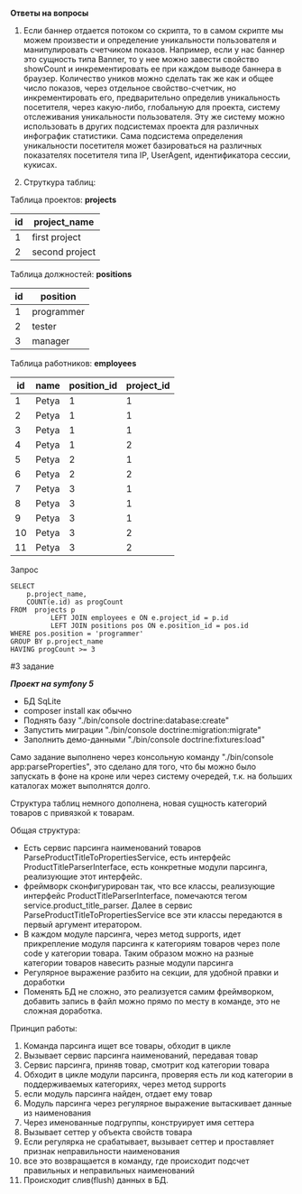 
**Ответы на вопросы**
1. Если баннер отдается потоком со скрипта, то в самом скрипте мы можем произвести 
и определение уникальности пользователя и манипулировать счетчиком показов.
Например, если у нас баннер это сущность типа Banner, то у нее можно завести 
свойство showCount и инкрементировать ее при каждом выводе баннера в браузер.
Количество уников можно сделать так же как и общее число показов, 
через отдельное свойство-счетчик, но инкрементировать его, предварительно определив уникальность 
посетителя, через какую-либо, глобальную для проекта, систему отслеживания 
уникальности пользователя.
Эту же систему можно использовать в других подсистемах проекта для различных инфографик статистики. Сама подсистема определения уникальности посетителя может базироваться на различных показателях посетителя типа IP, UserAgent, идентификатора сессии, кукисах.

2. Струткура таблиц:

Таблица проектов: **projects**

| id | project_name |
|---|---|
|1 |first project |
|2 |second project|

Таблица должностей: **positions**

|id|position|
|---|---|
|1|programmer|
|2|tester|
|3|manager|

Таблица работников: **employees**

|id|name|position_id|project_id|
|---|---|---|---|
|1|Petya|1|1|
|2|Petya|1|1|
|3|Petya|1|1|
|4|Petya|1|2|
|5|Petya|2|1|
|6|Petya|2|2|
|7|Petya|3|1|
|8|Petya|3|1|
|9|Petya|3|1|
|10|Petya|3|2|
|11|Petya|3|2|

Запрос
```mysql
SELECT
    p.project_name,
    COUNT(e.id) as progCount
FROM  projects p
          LEFT JOIN employees e ON e.project_id = p.id
          LEFT JOIN positions pos ON e.position_id = pos.id
WHERE pos.position = 'programmer'
GROUP BY p.project_name
HAVING progCount >= 3
```

#3 задание

***Проект на symfony 5***
- БД SqLite
- composer install как обычно
- Поднять базу "./bin/console doctrine:database:create"
- Запустить миграции "./bin/console doctrine:migration:migrate"
- Заполнить демо-данными "./bin/console doctrine:fixtures:load"

Само задание выполнено через консольную команду "./bin/console app:parseProperties", это сделано для того, что бы можно было запускать в фоне на кроне или через систему очередей, т.к. на больших каталогах может выполнятся долго.

Структура таблиц немного дополнена, новая сущность категорий товаров с привязкой к товарам.

Общая структура:
- Есть сервис парсинга наименований товаров ParseProductTitleToPropertiesService, есть интерфейс ProductTitleParserInterface, есть конкретные модули парсинга, реализующие этот интерфейс.
- фреймворк сконфигурирован так, что все классы, реализующие интерфейс ProductTitleParserInterface, помечаются тегом service.product_title_parser. Далее в сервис ParseProductTitleToPropertiesService все эти классы передаются в первый аргумент итератором.
- В каждом модуле парсинга, через метод supports, идет прикрепление модуля парсинга к категориям товаров через поле code у категории товара. Таким образом можно на разные категории товаров навесить разные модули парсинга
- Регулярное выражение разбито на секции, для удобной правки и доработки
- Поменять БД не сложно, это реализуется самим фреймворком, добавить запись в файл можно прямо по месту в команде, это не сложная доработка.


Принцип работы:
1. Команда парсинга ищет все товары, обходит в цикле
2. Вызывает сервис парсинга наименований, передавая товар
3. Сервис парсинга, приняв товар, смотрит код категории товара
4. Обходит в цикле модули парсинга, проверяя есть ли код категории в поддерживаемых категориях, через метод supports
5. если модуль парсинга найден, отдает ему товар
6. Модуль парсинга через регулярное выражение вытаскивает данные из наименования 
7. Через именованные подгруппы, конструирует имя сеттера
8. Вызывает сеттер у объекта свойств товара
9. Если регулярка не срабатывает, вызывает сеттер и проставляет признак неправильности наименования
9. все это возвращается в команду, где происходит подсчет правильных и неправильных наименований
10. Происходит слив(flush) данных в БД.



